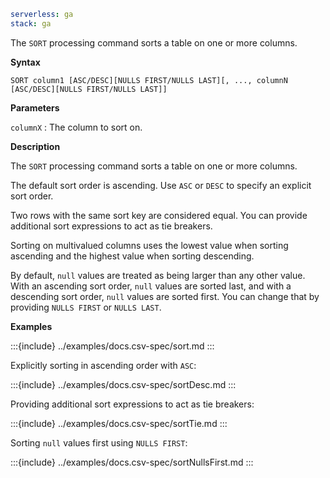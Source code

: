 ```yaml {applies_to}
serverless: ga
stack: ga
```

The `SORT` processing command sorts a table on one or more columns.

**Syntax**

```esql
SORT column1 [ASC/DESC][NULLS FIRST/NULLS LAST][, ..., columnN [ASC/DESC][NULLS FIRST/NULLS LAST]]
```

**Parameters**

`columnX`
:   The column to sort on.

**Description**

The `SORT` processing command sorts a table on one or more columns.

The default sort order is ascending. Use `ASC` or `DESC` to specify an explicit
sort order.

Two rows with the same sort key are considered equal. You can provide additional
sort expressions to act as tie breakers.

Sorting on multivalued columns uses the lowest value when sorting ascending and
the highest value when sorting descending.

By default, `null` values are treated as being larger than any other value. With
an ascending sort order, `null` values are sorted last, and with a descending
sort order, `null` values are sorted first. You can change that by providing
`NULLS FIRST` or `NULLS LAST`.

**Examples**

:::{include} ../examples/docs.csv-spec/sort.md
:::

Explicitly sorting in ascending order with `ASC`:

:::{include} ../examples/docs.csv-spec/sortDesc.md
:::

Providing additional sort expressions to act as tie breakers:

:::{include} ../examples/docs.csv-spec/sortTie.md
:::

Sorting `null` values first using `NULLS FIRST`:

:::{include} ../examples/docs.csv-spec/sortNullsFirst.md
:::
